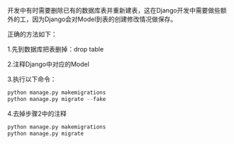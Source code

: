 开发中有时需要删除已有的数据库表并重新建表，这在Django开发中需要做些额外的工，因为Django会对Model到表的创建修改情况做保存。



正确的方法如下：

1.先到数据库把表删掉：drop table

2.注释Django中对应的Model

3.执行以下命令：



```python
python manage.py makemigrations
python manage.py migrate --fake
```


4.去掉步骤2中的注释



```python
python manage.py makemigrations
python manage.py migrate
```